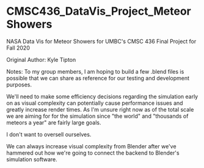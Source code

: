 # CMSC436_DataVis_Project_Meteor Showers
NASA Data Vis for Meteor Showers for UMBC's CMSC 436 Final Project for Fall 2020

Original Author: Kyle Tipton

Notes:
To my group members, I am hoping to build a few .blend files is possible that we can share as reference for our testing and development purposes.  

We'll need to make some efficiency decisions regarding the simulation early on as visual complexity can potentially cause performance issues and greatly increase render times.  As I'm unsure right now as of the total scale we are aiming for for the simulation since "the world" and "thousands of meteors a year" are fairly large goals.  

I don't want to oversell ourselves. 

We can always increase visual complexity from Blender after we've hammered out how we're going to connect the backend to Blender's simulation software.
